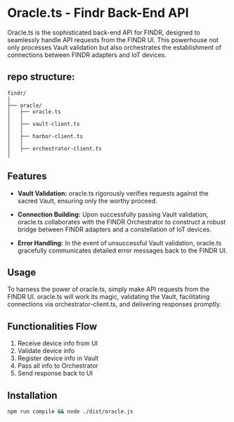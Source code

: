 # Oracle.ts - Findr Back-End API

Oracle.ts is the sophisticated back-end API for FINDR, designed to seamlessly handle API requests from the FINDR UI. This powerhouse not only processes Vault validation but also orchestrates the establishment of connections between FINDR adapters and IoT devices.

## repo structure:
```
findr/
│
├── oracle/
│   ├── oracle.ts
│   │
│   ├── vault-client.ts
│   │
│   ├── harbor-client.ts    
│   │
│   ├── orchestrator-client.ts   
│    

```

## Features

- **Vault Validation:** oracle.ts rigorously verifies requests against the sacred Vault, ensuring only the worthy proceed.

- **Connection Building:** Upon successfully passing Vault validation, oracle.ts collaborates with the FINDR Orchestrator to construct a robust bridge between FINDR adapters and a constellation of IoT devices.

- **Error Handling:** In the event of unsuccessful Vault validation, oracle.ts gracefully communicates detailed error messages back to the FINDR UI.

## Usage

To harness the power of oracle.ts, simply make API requests from the FINDR UI. oracle.ts will work its magic, validating the Vault, facilitating connections via orchestrator-client.ts, and delivering responses promptly.

## Functionalities Flow

1. Receive device info from UI
2. Validate device info
3. Register device info in Vault
4. Pass all info to Orchestrator
5. Send response back to UI

## Installation

```bash
npm run compile && node ./dist/oracle.js
